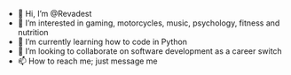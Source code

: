 - 👋 Hi, I’m @Revadest
- 👀 I’m interested in gaming, motorcycles, music, psychology, fitness and nutrition
- 🌱 I’m currently learning how to code in Python
- 💞️ I’m looking to collaborate on software development as a career switch
- 📫 How to reach me; just message me

<!---
Revadest/Revadest is a ✨ special ✨ repository because its `README.md` (this file) appears on your GitHub profile.
You can click the Preview link to take a look at your changes.
--->
